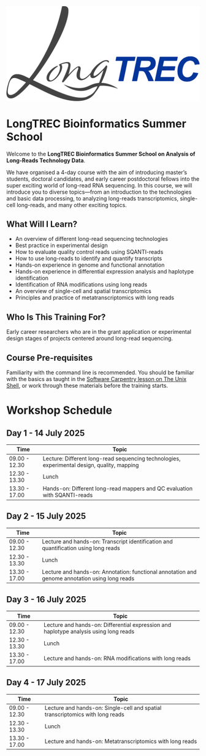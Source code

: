 ![LongTREC Logo](/assets/logos/LongTREC_logo_FINAL.png)


# LongTREC Bioinformatics Summer School

Welcome to the **LongTREC Bioinformatics Summer School on Analysis of Long-Reads Technology Data**.

We have organised a 4-day course with the aim of introducing master’s students, doctoral candidates, and early career postdoctoral fellows into the super exciting world of long-read RNA sequencing. In this course, we will introduce you to diverse topics—from an introduction to the technologies and basic data processing, to analyzing long-reads transcriptomics, single-cell long-reads, and many other exciting topics.

## What Will I Learn?

- An overview of different long-read sequencing technologies
- Best practice in experimental design
- How to evaluate quality control reads using SQANTI-reads
- How to use long-reads to identify and quantify transcripts
- Hands-on experience in genome and functional annotation
- Hands-on experience in differential expression analysis and haplotype identification
- Identification of RNA modifications using long reads
- An overview of single-cell and spatial transcriptomics
- Principles and practice of metatranscriptomics with long reads

## Who Is This Training For?

Early career researchers who are in the grant application or experimental design stages of projects centered around long-read sequencing.

## Course Pre-requisites

Familiarity with the command line is recommended. You should be familiar with the basics as taught in the [Software Carpentry lesson on The Unix Shell](https://swcarpentry.github.io/shell-novice/), or work through these materials before the training starts.



# Workshop Schedule

## Day 1 - 14 July 2025

| Time         | Topic                                                                                         |
|--------------|-----------------------------------------------------------------------------------------------|
| 09.00 - 12.30| Lecture: Different long-read sequencing technologies, experimental design, quality, mapping   |
| 12.30 - 13.30| Lunch                                                                                         |
| 13.30 - 17.00| Hands-on: Different long-read mappers and QC evaluation with SQANTI-reads                       |

## Day 2 - 15 July 2025

| Time         | Topic                                                                                                         |
|--------------|---------------------------------------------------------------------------------------------------------------|
| 09.00 - 12.30| Lecture and hands-on: Transcript identification and quantification using long reads                           |
| 12.30 - 13.30| Lunch                                                                                                         |
| 13.30 - 17.00| Lecture and hands-on: Annotation: functional annotation and genome annotation using long reads                 |

## Day 3 - 16 July 2025

| Time         | Topic                                                                                                         |
|--------------|---------------------------------------------------------------------------------------------------------------|
| 09.00 - 12.30| Lecture and hands-on: Differential expression and haplotype analysis using long reads                           |
| 12.30 - 13.30| Lunch                                                                                                         |
| 13.30 - 17.00| Lecture and hands-on: RNA modifications with long reads                                                        |

## Day 4 - 17 July 2025

| Time         | Topic                                                                                                         |
|--------------|---------------------------------------------------------------------------------------------------------------|
| 09.00 - 12.30| Lecture and hands-on: Single-cell and spatial transcriptomics with long reads                                 |
| 12.30 - 13.30| Lunch                                                                                                         |
| 13.30 - 17.00| Lecture and hands-on: Metatranscriptomics with long reads                                                      |
